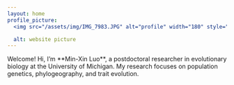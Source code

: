 ```yaml
---
layout: home
profile_picture:
  <img src="/assets/img/IMG_7983.JPG" alt="profile" width="180" style="border-radius: 

  alt: website picture
---
```


<p>
  Welcome! 
  Hi, I’m **Min-Xin Luo**, a postdoctoral researcher in evolutionary biology at the University of Michigan.  
My research focuses on population genetics, phylogeography, and trait evolution.
</p>

<p>
  
</p>
